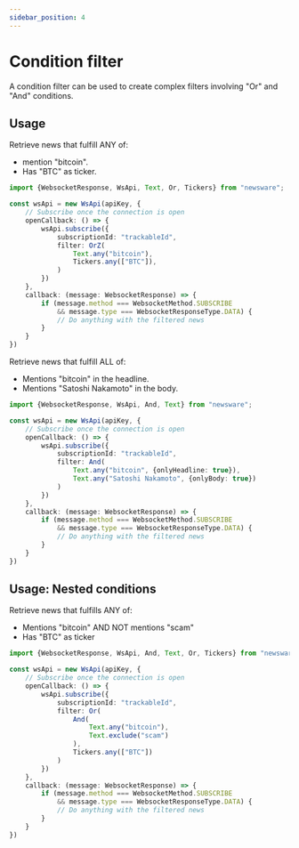 ```yaml
---
sidebar_position: 4
---
```


# Condition filter

A condition filter can be used to create complex filters involving "Or" and "And" conditions.

## Usage

Retrieve news that fulfill ANY of:

* mention "bitcoin".
* Has "BTC" as ticker.

````typescript
import {WebsocketResponse, WsApi, Text, Or, Tickers} from "newsware";

const wsApi = new WsApi(apiKey, {
    // Subscribe once the connection is open
    openCallback: () => {
        wsApi.subscribe({
            subscriptionId: "trackableId",
            filter: OrZ(
                Text.any("bitcoin"),
                Tickers.any(["BTC"]),
            )
        })
    },
    callback: (message: WebsocketResponse) => {
        if (message.method === WebsocketMethod.SUBSCRIBE
            && message.type === WebsocketResponseType.DATA) {
            // Do anything with the filtered news
        }
    }
})
````

Retrieve news that fulfill ALL of:

* Mentions "bitcoin" in the headline.
* Mentions "Satoshi Nakamoto" in the body.

````typescript
import {WebsocketResponse, WsApi, And, Text} from "newsware";

const wsApi = new WsApi(apiKey, {
    // Subscribe once the connection is open
    openCallback: () => {
        wsApi.subscribe({
            subscriptionId: "trackableId",
            filter: And(
                Text.any("bitcoin", {onlyHeadline: true}),
                Text.any("Satoshi Nakamoto", {onlyBody: true})
            )
        })
    },
    callback: (message: WebsocketResponse) => {
        if (message.method === WebsocketMethod.SUBSCRIBE
            && message.type === WebsocketResponseType.DATA) {
            // Do anything with the filtered news
        }
    }
})
````

## Usage: Nested conditions

Retrieve news that fulfills ANY of:

* Mentions "bitcoin" AND NOT mentions "scam"
* Has "BTC" as ticker

````typescript
import {WebsocketResponse, WsApi, And, Text, Or, Tickers} from "newsware";

const wsApi = new WsApi(apiKey, {
    // Subscribe once the connection is open
    openCallback: () => {
        wsApi.subscribe({
            subscriptionId: "trackableId",
            filter: Or(
                And(
                    Text.any("bitcoin"),
                    Text.exclude("scam")
                ),
                Tickers.any(["BTC"])
            )
        })
    },
    callback: (message: WebsocketResponse) => {
        if (message.method === WebsocketMethod.SUBSCRIBE
            && message.type === WebsocketResponseType.DATA) {
            // Do anything with the filtered news
        }
    }
})
````